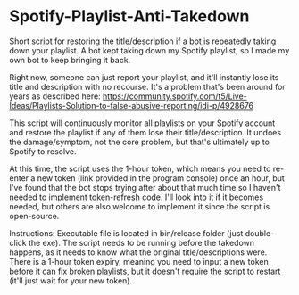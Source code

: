 # Spotify-Playlist-Anti-Takedown
Short script for restoring the title/description if a bot is repeatedly taking down your playlist.  A bot kept taking down my Spotify playlist, so I made my own bot to keep bringing it back.

Right now, someone can just report your playlist, and it'll instantly lose its title and description with no recourse.  It's a problem that's been around for years as described here:
https://community.spotify.com/t5/Live-Ideas/Playlists-Solution-to-false-abusive-reporting/idi-p/4928676

This script will continuously monitor all playlists on your Spotify account and restore the playlist if any of them lose their title/description.  It undoes the damage/symptom, not the core problem, but that's ultimately up to Spotify to resolve.

At this time, the script uses the 1-hour token, which means you need to re-enter a new token (link provided in the program console) once an hour, but I've found that the bot stops trying after about that much time so I haven't needed to implement token-refresh code.  I'll look into it if it becomes needed, but others are also welcome to implement it since the script is open-source.

Instructions: Executable file is located in bin/release folder (just double-click the exe).  The script needs to be running before the takedown happens, as it needs to know what the original title/descriptions were.  There is a 1-hour token expiry, meaning you need to input a new token before it can fix broken playlists, but it doesn't require the script to restart (it'll just wait for your new token).
